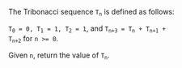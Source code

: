 The Tribonacci sequence <code>T<sub>n</sub></code> is defined as follows: 

<code>T<sub>0</sub> = 0, T<sub>1</sub> = 1, T<sub>2</sub> = 1</code>, and <code>T<sub>n+3</sub> = T<sub>n</sub> + T<sub>n+1</sub> + T<sub>n+2</sub></code> for `n >= 0`.

Given `n`, return the value of <code>T<sub>n</sub></code>.